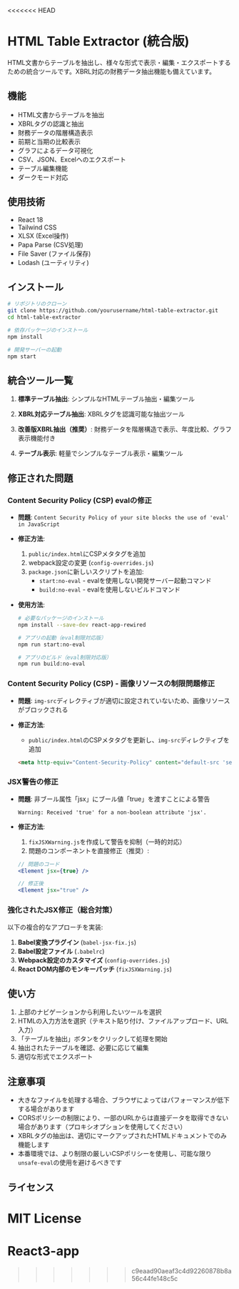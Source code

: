 <<<<<<< HEAD
# HTML Table Extractor (統合版)

HTML文書からテーブルを抽出し、様々な形式で表示・編集・エクスポートするための統合ツールです。XBRL対応の財務データ抽出機能も備えています。

## 機能

* HTML文書からテーブルを抽出
* XBRLタグの認識と抽出
* 財務データの階層構造表示
* 前期と当期の比較表示
* グラフによるデータ可視化
* CSV、JSON、Excelへのエクスポート
* テーブル編集機能
* ダークモード対応

## 使用技術

* React 18
* Tailwind CSS
* XLSX (Excel操作)
* Papa Parse (CSV処理)
* File Saver (ファイル保存)
* Lodash (ユーティリティ)

## インストール

```bash
# リポジトリのクローン
git clone https://github.com/yourusername/html-table-extractor.git
cd html-table-extractor

# 依存パッケージのインストール
npm install

# 開発サーバーの起動
npm start
```

## 統合ツール一覧

1. **標準テーブル抽出**:
   シンプルなHTMLテーブル抽出・編集ツール

2. **XBRL対応テーブル抽出**:
   XBRLタグを認識可能な抽出ツール

3. **改善版XBRL抽出（推奨）**:
   財務データを階層構造で表示、年度比較、グラフ表示機能付き

4. **テーブル表示**:
   軽量でシンプルなテーブル表示・編集ツール

## 修正された問題

### Content Security Policy (CSP) evalの修正

- **問題**: `Content Security Policy of your site blocks the use of 'eval' in JavaScript`
  
- **修正方法**:
  1. `public/index.html`にCSPメタタグを追加
  2. webpack設定の変更 (`config-overrides.js`)
  3. `package.json`に新しいスクリプトを追加:
     - `start:no-eval` - evalを使用しない開発サーバー起動コマンド
     - `build:no-eval` - evalを使用しないビルドコマンド

- **使用方法**:
  ```bash
  # 必要なパッケージのインストール
  npm install --save-dev react-app-rewired
  
  # アプリの起動（eval制限対応版）
  npm run start:no-eval
  
  # アプリのビルド（eval制限対応版）
  npm run build:no-eval
  ```

### Content Security Policy (CSP) - 画像リソースの制限問題修正

- **問題**: `img-src`ディレクティブが適切に設定されていないため、画像リソースがブロックされる

- **修正方法**:
  - `public/index.html`のCSPメタタグを更新し、`img-src`ディレクティブを追加
  ```html
  <meta http-equiv="Content-Security-Policy" content="default-src 'self'; script-src 'self' 'unsafe-eval' https://cdn.jsdelivr.net; style-src 'self' 'unsafe-inline' https://fonts.googleapis.com; font-src 'self' https://fonts.gstatic.com; img-src 'self' data: localhost:* blob:; connect-src 'self' https://cors-anywhere.herokuapp.com">
  ```

### JSX警告の修正

- **問題**: 非ブール属性「jsx」にブール値「true」を渡すことによる警告
  ```
  Warning: Received 'true' for a non-boolean attribute 'jsx'.
  ```

- **修正方法**:
  1. `fixJSXWarning.js`を作成して警告を抑制（一時的対応）
  2. 問題のコンポーネントを直接修正（推奨）:
  ```jsx
  // 問題のコード
  <Element jsx={true} />
  
  // 修正後
  <Element jsx="true" />
  ```

### 強化されたJSX修正（総合対策）

以下の複合的なアプローチを実装:

1. **Babel変換プラグイン** (`babel-jsx-fix.js`)
2. **Babel設定ファイル** (`.babelrc`)
3. **Webpack設定のカスタマイズ** (`config-overrides.js`)
4. **React DOM内部のモンキーパッチ** (`fixJSXWarning.js`)

## 使い方

1. 上部のナビゲーションから利用したいツールを選択
2. HTMLの入力方法を選択（テキスト貼り付け、ファイルアップロード、URL入力）
3. 「テーブルを抽出」ボタンをクリックして処理を開始
4. 抽出されたテーブルを確認、必要に応じて編集
5. 適切な形式でエクスポート

## 注意事項

* 大きなファイルを処理する場合、ブラウザによってはパフォーマンスが低下する場合があります
* CORSポリシーの制限により、一部のURLからは直接データを取得できない場合があります（プロキシオプションを使用してください）
* XBRLタグの抽出は、適切にマークアップされたHTMLドキュメントでのみ機能します
* 本番環境では、より制限の厳しいCSPポリシーを使用し、可能な限り`unsafe-eval`の使用を避けるべきです

## ライセンス

MIT License
=======
# React3-app
>>>>>>> c9eaad90aeaf3c4d92260878b8a56c44fe148c5c
